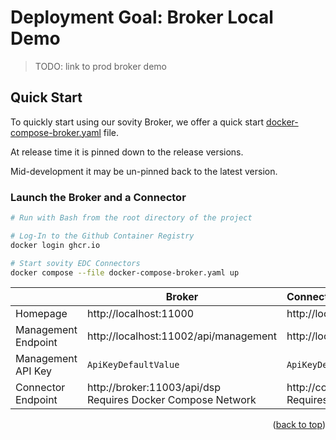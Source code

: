 # Deployment Goal: Broker Local Demo

[//]: # (TODO link prod doc)
> TODO: link to prod broker demo

## Quick Start

To quickly start using our sovity Broker, we offer a quick
start [docker-compose-broker.yaml](../../../../docker-compose-broker.yaml) file.

At release time it is pinned down to the release versions.

Mid-development it may be un-pinned back to the latest version.

### Launch the Broker and a Connector

```sh
# Run with Bash from the root directory of the project

# Log-In to the Github Container Registry
docker login ghcr.io

# Start sovity EDC Connectors
docker compose --file docker-compose-broker.yaml up
```

|                     | Broker                                                           | Connector                                                                    |
|---------------------|------------------------------------------------------------------|:-----------------------------------------------------------------------------|
| Homepage            | http://localhost:11000                                           | http://localhost:22000                                                       |
| Management Endpoint | http://localhost:11002/api/management                            | http://localhost:22002/api/management                                        |
| Management API Key  | `ApiKeyDefaultValue`                                             | `ApiKeyDefaultValue`                                                         |
| Connector Endpoint  | http://broker:11003/api/dsp <br> Requires Docker Compose Network | http://connector:22003/api/dsp          <br> Requires Docker Compose Network |

<p align="right">(<a href="#readme-top">back to top</a>)</p>

